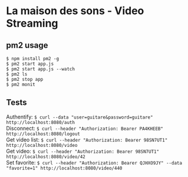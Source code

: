 # La maison des sons - Video Streaming
## pm2 usage
`$ npm install pm2 -g`  
`$ pm2 start app.js`  
`$ pm2 start app.js --watch`  
`$ pm2 ls`  
`$ pm2 stop app`  
`$ pm2 monit`  
## Tests
Authentify: `$ curl --data "user=guitare&password=guitare" http://localhost:8080/auth`  
Disconnect: `$ curl --header "Authorization: Bearer PA4KHEEB" http://localhost:8080/logout`  
Get video list: `$ curl --header "Authorization: Bearer 98SN7UT1" http://localhost:8080/video`  
Get video: `$ curl --header "Authorization: Bearer 98SN7UT1" http://localhost:8080/video/42`  
Set favorite: `$ curl --header "Authorization: Bearer QJHXO9JY" --data "favorite=1" http://localhost:8080/video/440`  
